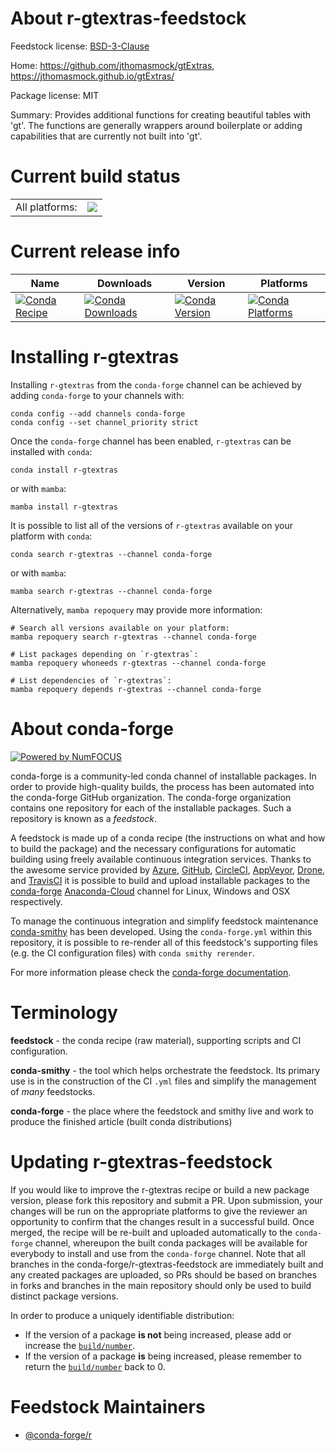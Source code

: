 About r-gtextras-feedstock
==========================

Feedstock license: [BSD-3-Clause](https://github.com/conda-forge/r-gtextras-feedstock/blob/main/LICENSE.txt)

Home: https://github.com/jthomasmock/gtExtras, https://jthomasmock.github.io/gtExtras/

Package license: MIT

Summary: Provides additional functions for creating beautiful tables with 'gt'. The functions are generally wrappers around boilerplate or adding capabilities that are currently not built into 'gt'.

Current build status
====================


<table><tr><td>All platforms:</td>
    <td>
      <a href="https://dev.azure.com/conda-forge/feedstock-builds/_build/latest?definitionId=16443&branchName=main">
        <img src="https://dev.azure.com/conda-forge/feedstock-builds/_apis/build/status/r-gtextras-feedstock?branchName=main">
      </a>
    </td>
  </tr>
</table>

Current release info
====================

| Name | Downloads | Version | Platforms |
| --- | --- | --- | --- |
| [![Conda Recipe](https://img.shields.io/badge/recipe-r--gtextras-green.svg)](https://anaconda.org/conda-forge/r-gtextras) | [![Conda Downloads](https://img.shields.io/conda/dn/conda-forge/r-gtextras.svg)](https://anaconda.org/conda-forge/r-gtextras) | [![Conda Version](https://img.shields.io/conda/vn/conda-forge/r-gtextras.svg)](https://anaconda.org/conda-forge/r-gtextras) | [![Conda Platforms](https://img.shields.io/conda/pn/conda-forge/r-gtextras.svg)](https://anaconda.org/conda-forge/r-gtextras) |

Installing r-gtextras
=====================

Installing `r-gtextras` from the `conda-forge` channel can be achieved by adding `conda-forge` to your channels with:

```
conda config --add channels conda-forge
conda config --set channel_priority strict
```

Once the `conda-forge` channel has been enabled, `r-gtextras` can be installed with `conda`:

```
conda install r-gtextras
```

or with `mamba`:

```
mamba install r-gtextras
```

It is possible to list all of the versions of `r-gtextras` available on your platform with `conda`:

```
conda search r-gtextras --channel conda-forge
```

or with `mamba`:

```
mamba search r-gtextras --channel conda-forge
```

Alternatively, `mamba repoquery` may provide more information:

```
# Search all versions available on your platform:
mamba repoquery search r-gtextras --channel conda-forge

# List packages depending on `r-gtextras`:
mamba repoquery whoneeds r-gtextras --channel conda-forge

# List dependencies of `r-gtextras`:
mamba repoquery depends r-gtextras --channel conda-forge
```


About conda-forge
=================

[![Powered by
NumFOCUS](https://img.shields.io/badge/powered%20by-NumFOCUS-orange.svg?style=flat&colorA=E1523D&colorB=007D8A)](https://numfocus.org)

conda-forge is a community-led conda channel of installable packages.
In order to provide high-quality builds, the process has been automated into the
conda-forge GitHub organization. The conda-forge organization contains one repository
for each of the installable packages. Such a repository is known as a *feedstock*.

A feedstock is made up of a conda recipe (the instructions on what and how to build
the package) and the necessary configurations for automatic building using freely
available continuous integration services. Thanks to the awesome service provided by
[Azure](https://azure.microsoft.com/en-us/services/devops/), [GitHub](https://github.com/),
[CircleCI](https://circleci.com/), [AppVeyor](https://www.appveyor.com/),
[Drone](https://cloud.drone.io/welcome), and [TravisCI](https://travis-ci.com/)
it is possible to build and upload installable packages to the
[conda-forge](https://anaconda.org/conda-forge) [Anaconda-Cloud](https://anaconda.org/)
channel for Linux, Windows and OSX respectively.

To manage the continuous integration and simplify feedstock maintenance
[conda-smithy](https://github.com/conda-forge/conda-smithy) has been developed.
Using the ``conda-forge.yml`` within this repository, it is possible to re-render all of
this feedstock's supporting files (e.g. the CI configuration files) with ``conda smithy rerender``.

For more information please check the [conda-forge documentation](https://conda-forge.org/docs/).

Terminology
===========

**feedstock** - the conda recipe (raw material), supporting scripts and CI configuration.

**conda-smithy** - the tool which helps orchestrate the feedstock.
                   Its primary use is in the construction of the CI ``.yml`` files
                   and simplify the management of *many* feedstocks.

**conda-forge** - the place where the feedstock and smithy live and work to
                  produce the finished article (built conda distributions)


Updating r-gtextras-feedstock
=============================

If you would like to improve the r-gtextras recipe or build a new
package version, please fork this repository and submit a PR. Upon submission,
your changes will be run on the appropriate platforms to give the reviewer an
opportunity to confirm that the changes result in a successful build. Once
merged, the recipe will be re-built and uploaded automatically to the
`conda-forge` channel, whereupon the built conda packages will be available for
everybody to install and use from the `conda-forge` channel.
Note that all branches in the conda-forge/r-gtextras-feedstock are
immediately built and any created packages are uploaded, so PRs should be based
on branches in forks and branches in the main repository should only be used to
build distinct package versions.

In order to produce a uniquely identifiable distribution:
 * If the version of a package **is not** being increased, please add or increase
   the [``build/number``](https://docs.conda.io/projects/conda-build/en/latest/resources/define-metadata.html#build-number-and-string).
 * If the version of a package **is** being increased, please remember to return
   the [``build/number``](https://docs.conda.io/projects/conda-build/en/latest/resources/define-metadata.html#build-number-and-string)
   back to 0.

Feedstock Maintainers
=====================

* [@conda-forge/r](https://github.com/conda-forge/r/)

